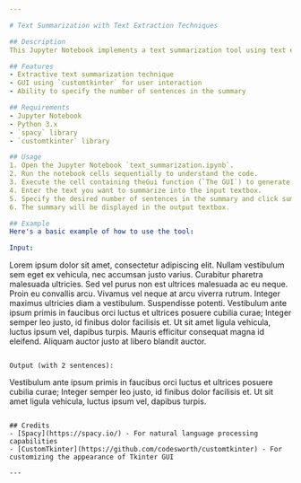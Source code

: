 ```yaml
---

# Text Summarization with Text Extraction Techniques

## Description
This Jupyter Notebook implements a text summarization tool using text extraction techniques in Python. It provides a simple graphical user interface (GUI) for users to input text and specify the desired number of sentences in the summary.

## Features
- Extractive text summarization technique
- GUI using `customtkinter` for user interaction
- Ability to specify the number of sentences in the summary

## Requirements
- Jupyter Notebook
- Python 3.x
- `spacy` library
- `customtkinter` library

## Usage
1. Open the Jupyter Notebook `text_summarization.ipynb`.
2. Run the notebook cells sequentially to understand the code.
3. Execute the cell containing theGui function (`The GUI`) to generate the GUI.
4. Enter the text you want to summarize into the input textbox.
5. Specify the desired number of sentences in the summary and click summarize button.
6. The summary will be displayed in the output textbox.

## Example
Here's a basic example of how to use the tool:

Input:
```
Lorem ipsum dolor sit amet, consectetur adipiscing elit. Nullam vestibulum sem eget ex vehicula, nec accumsan justo varius. Curabitur pharetra malesuada ultricies. Sed vel purus non est ultrices malesuada ac eu neque. Proin eu convallis arcu. Vivamus vel neque at arcu viverra rutrum. Integer maximus ultricies diam a vestibulum. Suspendisse potenti. Vestibulum ante ipsum primis in faucibus orci luctus et ultrices posuere cubilia curae; Integer semper leo justo, id finibus dolor facilisis et. Ut sit amet ligula vehicula, luctus ipsum vel, dapibus turpis. Mauris efficitur consequat magna id eleifend. Aliquam auctor justo at libero blandit auctor.
```

Output (with 2 sentences):
```
Vestibulum ante ipsum primis in faucibus orci luctus et ultrices posuere cubilia curae; Integer semper leo justo, id finibus dolor facilisis et. Ut sit amet ligula vehicula, luctus ipsum vel, dapibus turpis.
```

## Credits
- [Spacy](https://spacy.io/) - For natural language processing capabilities
- [CustomTkinter](https://github.com/codesworth/customtkinter) - For customizing the appearance of Tkinter GUI

---
```

